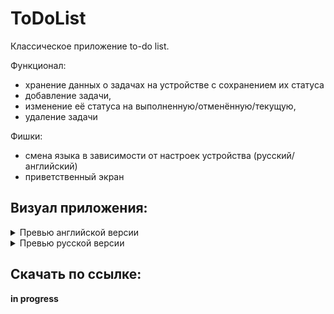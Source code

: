 # ToDoList
Классическое приложение to-do list.

Функционал: 
* хранение данных о задачах на устройстве с сохранением их статуса
* добавление задачи,
* изменение её статуса на выполненную/отменённую/текущую,
* удаление задачи
  
Фишки:
* смена языка в зависимости от настроек устройства (русский/английский)
* приветственный экран




## Визуал приложения:
        
<details><summary>Превью английской версии</summary>

   1. ![photo1687570030](https://github.com/MedVAL-na/ToDoList/assets/72570836/79afedf5-4405-434e-9e4d-02d3132b675c)
   2.  ![photo1687570047](https://github.com/MedVAL-na/ToDoList/assets/72570836/c256829c-4f68-4ba0-9cdc-bd38ba981b2c)
   3.   ![photo1687570066](https://github.com/MedVAL-na/ToDoList/assets/72570836/a3a3672e-998c-41c4-882e-8cca1ce1ebb8)


</details>

<details><summary>Превью русской версии</summary>

   1. ![photo1687570093](https://github.com/MedVAL-na/ToDoList/assets/72570836/bfa6e4b6-6f46-41fa-84be-a8876be3b60b)
   2.  ![photo1687570093 (1)](https://github.com/MedVAL-na/ToDoList/assets/72570836/8ace057a-ee4e-4c56-81e8-884d5d345ce2)
   3.   ![photo1687570093 (2)](https://github.com/MedVAL-na/ToDoList/assets/72570836/020501f7-d130-4113-a2cc-8c44ed400825)
   4.    ![photo1687570093 (3)](https://github.com/MedVAL-na/ToDoList/assets/72570836/4277880c-e076-4875-b5b7-1aff95f716b2)




</details>


## Скачать по ссылке:
**in progress**
